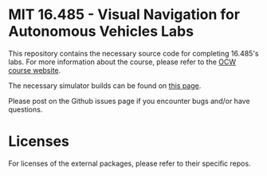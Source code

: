# MIT 16.485 - Visual Navigation for Autonomous Vehicles Labs

This repository contains the necessary source code for completing 16.485's labs.
For more information about the course, please refer to the [OCW course website](https://ocw.mit.edu/courses/16-485-visual-navigation-for-autonomous-vehicles-vnav-fall-2020/).

The necessary simulator builds can be found on [this page](https://drive.google.com/drive/folders/1Bwu1lw9qx_TdibhPuYPpDLbJaBEBvBRb?usp=sharing).

Please post on the Github issues page if you encounter bugs and/or have questions. 

# Licenses
For licenses of the external packages, please refer to their specific repos.
